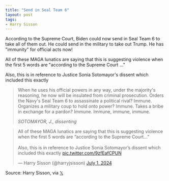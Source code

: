 ```yaml
---
title: "Send in Seal Team 6"
layout: post
tags:
- Harry Sisson
---
```


According to the Supreme Court, Biden could now send in Seal Team 6 to take all of them out. He could send in the military to take out Trump. He has "immunity" for official acts now!

All of these MAGA lunatics are saying that this is suggesting violence when the first 5 words are "according to the Supreme Court ..." 

Also, this is in reference to Justice Sonia Sotomayor's dissent which included this exactly

> When he uses his official powers in any way, under the majority's reasoning, he now will be insulated from criminal prosecution. Orders the Navy's Seal Team 6 to assassinate a political rival? Immune. Organizes a military coup to hold onto power? Immune. Takes a bribe in exchange for a pardon? Immune. Immune, immune, immune.
>
> <cite>SOTOMAYOR, J., dissenting</cite>

<blockquote class="twitter-tweet"><p lang="en" dir="ltr">All of these MAGA lunatics are saying that this is suggesting violence when the first 5 words are “according to the Supreme Court…” <br><br>Also, this is in reference to Justice Sonia Sotomayor’s dissent which included this exactly <a href="https://t.co/9zfEafCPUN">pic.twitter.com/9zfEafCPUN</a></p>&mdash; Harry Sisson (@harryjsisson) <a href="https://twitter.com/harryjsisson/status/1807830033114828807?ref_src=twsrc%5Etfw">July 1, 2024</a></blockquote> <script async src="https://platform.twitter.com/widgets.js" charset="utf-8"></script>


Source: Harry Sisson, via [𝕏](https://x.com)
